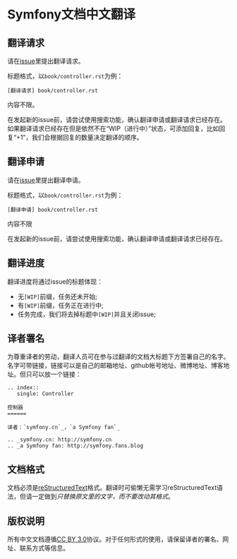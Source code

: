 Symfony文档中文翻译
===================

翻译请求
--------

请在[issue](https://github.com/sfcn/symfony-docs-chs/issues)里提出翻译请求。

标题格式，以`book/controller.rst`为例：


```
[翻译请求] book/controller.rst
```

内容不限。

在发起新的issue前，请尝试使用搜索功能，确认翻译申请或翻译请求已经存在。如果翻译请求已经存在但是依然不在“WIP（进行中）”状态，可添加回复，比如回复“+1”，我们会根据回复的数量决定翻译的顺序。

翻译申请
--------

请在[issue](https://github.com/sfcn/symfony-docs-chs/issues)里提出翻译申请。

标题格式，以`book/controller.rst`为例：

```
[翻译申请] book/controller.rst
```

内容不限

在发起新的issue前，请尝试使用搜索功能，确认翻译申请或翻译请求已经存在。

翻译进度
--------

翻译进度将通过issue的标题体现：

* 无`[WIP]`前缀，任务还未开始;
* 有`[WIP]`前缀，任务正在进行中;
* 任务完成，我们将去掉标题中`[WIP]`并且关闭issue;

译者署名
--------

为尊重译者的劳动，翻译人员可在参与过翻译的文档大标题下方签署自己的名字。名字可带链接，链接可以是自己的邮箱地址、github帐号地址、微博地址、博客地址。但只可以放一个链接：

```
.. index::
   single: Controller

控制器
======

译者：`symfony.cn`_，`a Symfony fan`_

.. _symfony.cn: http://symfony.cn
.. _a Symfony fan: http://symfony.fans.blog
```

文档格式
--------

文档必须是[reStructuredText](http://docutils.sourceforge.net/rst.html)格式。翻译时可偷懒无需学习reStructuredText语法，但请一定做到*只替换原文里的文字，而不要改动其格式*。

版权说明
--------

所有中文文档遵循[CC BY 3.0](http://creativecommons.org/licenses/by/3.0/)协议。对于任何形式的使用，请保留译者的署名、网址、联系方式等信息。
